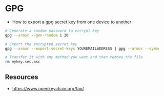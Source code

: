 # GPG

* How to export a gpg secret key from one device to another
```bash
# Generate a random password to encrypt key
gpg --armor --gen-random 1 20

# Export the encrypted secret key
gpg --armor --export-secret-keys YOUREMAILADDRESS | gpg --armor --symmetric --output mykey.sec.asc

# Transfer it with any method you want and then remove the file
rm mykey.sec.asc
```

## Resources

* https://www.openkeychain.org/faq/
